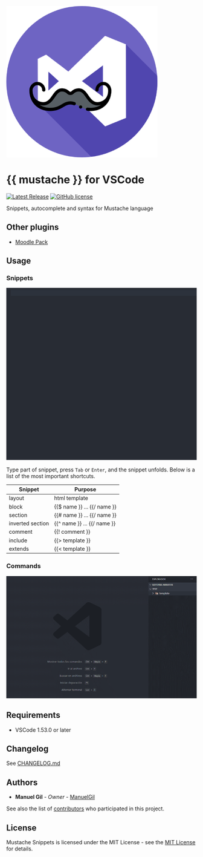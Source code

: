 ![icon](https://raw.githubusercontent.com/ManuelGil/vscode-mustache-snippets/main/icon.png)

# {{ mustache }} for VSCode

[![Latest Release](https://img.shields.io/visual-studio-marketplace/v/imgildev.vscode-mustache-snippets?style=flat&label=VS%20Marketplace&logo=visual-studio-code)](https://marketplace.visualstudio.com/items?itemName=imgildev.vscode-mustache-snippets)
[![GitHub license](https://img.shields.io/github/license/ManuelGil/vscode-mustache-snippets)]()

Snippets, autocomplete and syntax for Mustache language

## Other plugins

- [Moodle Pack](https://marketplace.visualstudio.com/items?itemName=imgildev.vscode-moodle-snippets)

## Usage

### Snippets

![snippets](https://raw.githubusercontent.com/ManuelGil/vscode-mustache-snippets/main/readme/snippets.gif)

Type part of snippet, press `Tab` or `Enter`, and the snippet unfolds. Below is a list of the most important shortcuts.

| Snippet          | Purpose                        |
| ---------------- | ------------------------------ |
| layout           | html template                  |
| block            | {{$ name }} ... {{/ name }}    |
| section          | {{# name }} ... {{/ name }}    |
| inverted section | {{^ name }} ... {{/ name }}    |
| comment          | {{! comment }}                 |
| include          | {{> template }}                |
| extends          | {{< template }}                |

### Commands

![commands](https://raw.githubusercontent.com/ManuelGil/vscode-mustache-snippets/main/readme/commands.gif)

## Requirements

- VSCode 1.53.0 or later

## Changelog

See [CHANGELOG.md](./CHANGELOG.md)

## Authors

- **Manuel Gil** - _Owner_ - [ManuelGil](https://github.com/ManuelGil)

See also the list of [contributors](https://github.com/ManuelGil/vscode-mustache-snippets/contributors) who participated in this project.

## License

Mustache Snippets is licensed under the MIT License - see the [MIT License](https://opensource.org/licenses/MIT) for details.
